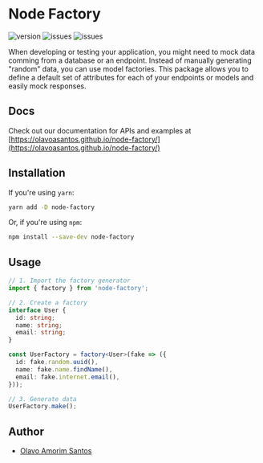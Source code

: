# Node Factory

![version](https://img.shields.io/npm/v/node-factory.svg)
![issues](https://img.shields.io/github/issues/olavoasantos/node-factory.svg)
![issues](https://img.shields.io/github/issues-pr/olavoasantos/node-factory.svg)

When developing or testing your application, you might need to mock data comming from a database or an endpoint. Instead of manually generating "random" data, you can use model factories.
This package allows you to define a default set of attributes for each of your endpoints or models and easily mock responses.

## Docs

Check out our documentation for APIs and examples at [https://olavoasantos.github.io/node-factory/](https://olavoasantos.github.io/node-factory/)

## Installation

If you're using `yarn`:

```bash
yarn add -D node-factory
```

Or, if you're using `npm`:

```bash
npm install --save-dev node-factory
```

## Usage

```typescript
// 1. Import the factory generator
import { factory } from 'node-factory';

// 2. Create a factory
interface User {
  id: string;
  name: string;
  email: string;
}

const UserFactory = factory<User>(fake => ({
  id: fake.random.uuid(),
  name: fake.name.findName(),
  email: fake.internet.email(),
}));

// 3. Generate data
UserFactory.make();
```

## Author

- [Olavo Amorim Santos](https://github.com/olavoasantos)

